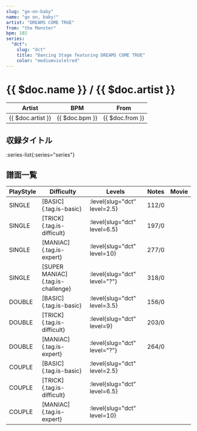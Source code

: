 ```yaml
---
slug: "go-on-baby"
name: "go on, baby!"
artist: "DREAMS COME TRUE"
from: "the Monster"
bpm: 102
series:
  "dct":
    slug: "dct"
    title: "Dancing Stage featuring DREAMS COME TRUE"
    color: "mediumvioletred"
---
```


# {{ $doc.name }} / {{ $doc.artist }}

|Artist|BPM|From|
|------|---|----|
|{{ $doc.artist }}|{{ $doc.bpm }}|{{ $doc.from }}|

## 収録タイトル

:series-list{:series="series"}

## 譜面一覧

|PlayStyle|Difficulty|Levels|Notes|Movie|
|---------|----------|------|-----|-----|
|SINGLE|[BASIC]{.tag.is-basic}|:level{slug="dct" level=2.5}|112/0||
|SINGLE|[TRICK]{.tag.is-difficult}|:level{slug="dct" level=6.5}|197/0||
|SINGLE|[MANIAC]{.tag.is-expert}|:level{slug="dct" level=10}|277/0||
|SINGLE|[SUPER MANIAC]{.tag.is-challenge}|:level{slug="dct" level="?"}|318/0||
|DOUBLE|[BASIC]{.tag.is-basic}|:level{slug="dct" level=3.5}|156/0||
|DOUBLE|[TRICK]{.tag.is-difficult}|:level{slug="dct" level=9}|203/0||
|DOUBLE|[MANIAC]{.tag.is-expert}|:level{slug="dct" level="?"}|264/0||
|COUPLE|[BASIC]{.tag.is-basic}|:level{slug="dct" level=2.5}|||
|COUPLE|[TRICK]{.tag.is-difficult}|:level{slug="dct" level=6.5}|||
|COUPLE|[MANIAC]{.tag.is-expert}|:level{slug="dct" level=10}|||
